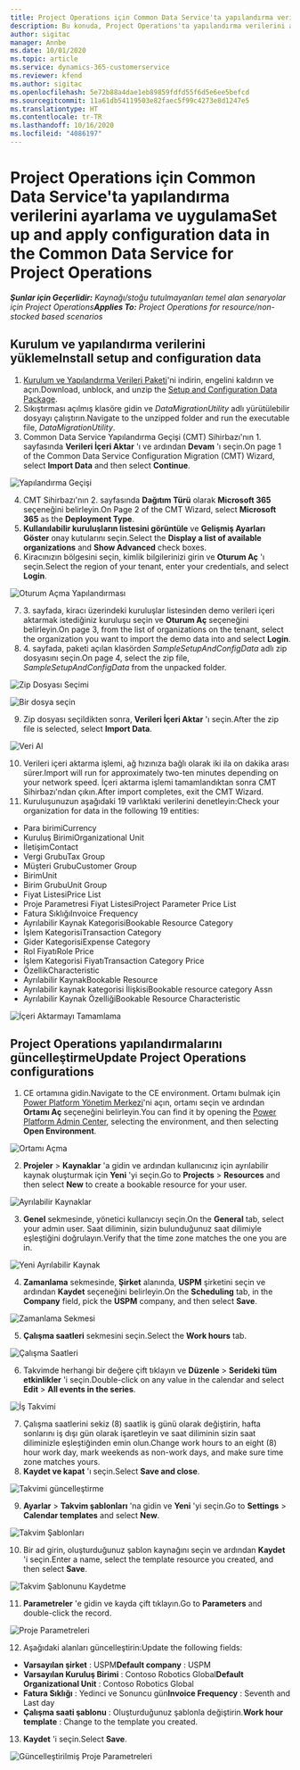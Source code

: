 ```yaml
---
title: Project Operations için Common Data Service'ta yapılandırma verilerini ayarlama ve uygulama
description: Bu konuda, Project Operations'ta yapılandırma verilerini ayarlama ve uygulama hakkında bilgiler sağlanmaktadır.
author: sigitac
manager: Annbe
ms.date: 10/01/2020
ms.topic: article
ms.service: dynamics-365-customerservice
ms.reviewer: kfend
ms.author: sigitac
ms.openlocfilehash: 5e72b88a4dae1eb89859fdfd55f6d5e6ee5befcd
ms.sourcegitcommit: 11a61db54119503e82faec5f99c4273e8d1247e5
ms.translationtype: HT
ms.contentlocale: tr-TR
ms.lasthandoff: 10/16/2020
ms.locfileid: "4086197"
---
```

# <a name="set-up-and-apply-configuration-data-in-the-common-data-service-for-project-operations"></a><span data-ttu-id="04bd6-103">Project Operations için Common Data Service'ta yapılandırma verilerini ayarlama ve uygulama</span><span class="sxs-lookup"><span data-stu-id="04bd6-103">Set up and apply configuration data in the Common Data Service for Project Operations</span></span>

<span data-ttu-id="04bd6-104">_**Şunlar için Geçerlidir:** Kaynağı/stoğu tutulmayanları temel alan senaryolar için Project Operations_</span><span class="sxs-lookup"><span data-stu-id="04bd6-104">_**Applies To:** Project Operations for resource/non-stocked based scenarios_</span></span>

## <a name="install-setup-and-configuration-data"></a><span data-ttu-id="04bd6-105">Kurulum ve yapılandırma verilerini yükleme</span><span class="sxs-lookup"><span data-stu-id="04bd6-105">Install setup and configuration data</span></span>

1. <span data-ttu-id="04bd6-106">[Kurulum ve Yapılandırma Verileri Paketi](https://download.microsoft.com/download/1/3/4/1349369c-6209-42b7-b3b4-5be0e67cacd8/ProjOpsSampleSetupData-%20Integrated%20UR1.zip)'ni indirin, engelini kaldırın ve açın.</span><span class="sxs-lookup"><span data-stu-id="04bd6-106">Download, unblock, and unzip the [Setup and Configuration Data Package](https://download.microsoft.com/download/1/3/4/1349369c-6209-42b7-b3b4-5be0e67cacd8/ProjOpsSampleSetupData-%20Integrated%20UR1.zip).</span></span>
2. <span data-ttu-id="04bd6-107">Sıkıştırması açılmış klasöre gidin ve *DataMigrationUtility* adlı yürütülebilir dosyayı çalıştırın.</span><span class="sxs-lookup"><span data-stu-id="04bd6-107">Navigate to the unzipped folder and run the executable file, *DataMigrationUtility*.</span></span>
3. <span data-ttu-id="04bd6-108">Common Data Service Yapılandırma Geçişi (CMT) Sihirbazı'nın 1. sayfasında **Verileri İçeri Aktar** 'ı ve ardından **Devam** 'ı seçin.</span><span class="sxs-lookup"><span data-stu-id="04bd6-108">On page 1 of the Common Data Service Configuration Migration (CMT) Wizard, select **Import Data** and then select **Continue**.</span></span>

![Yapılandırma Geçişi](./media/1ConfigurationMigration.png)

4. <span data-ttu-id="04bd6-110">CMT Sihirbazı'nın 2. sayfasında **Dağıtım Türü** olarak **Microsoft 365** seçeneğini belirleyin.</span><span class="sxs-lookup"><span data-stu-id="04bd6-110">On Page 2 of the CMT Wizard, select **Microsoft 365** as the **Deployment Type**.</span></span>
5. <span data-ttu-id="04bd6-111">**Kullanılabilir kuruluşların listesini görüntüle** ve **Gelişmiş Ayarları Göster** onay kutularını seçin.</span><span class="sxs-lookup"><span data-stu-id="04bd6-111">Select the **Display a list of available organizations** and **Show Advanced** check boxes.</span></span>
6. <span data-ttu-id="04bd6-112">Kiracınızın bölgesini seçin, kimlik bilgilerinizi girin ve **Oturum Aç** 'ı seçin.</span><span class="sxs-lookup"><span data-stu-id="04bd6-112">Select the region of your tenant, enter your credentials, and select **Login**.</span></span>

![Oturum Açma Yapılandırması](./media/2ConfigurationSignin.png)

7. <span data-ttu-id="04bd6-114">3. sayfada, kiracı üzerindeki kuruluşlar listesinden demo verileri içeri aktarmak istediğiniz kuruluşu seçin ve **Oturum Aç** seçeneğini belirleyin.</span><span class="sxs-lookup"><span data-stu-id="04bd6-114">On page 3, from the list of organizations on the tenant, select the organization you want to import the demo data into and select **Login**.</span></span>
8. <span data-ttu-id="04bd6-115">4. sayfada, paketi açılan klasörden *SampleSetupAndConfigData* adlı zip dosyasını seçin.</span><span class="sxs-lookup"><span data-stu-id="04bd6-115">On page 4, select the zip file, *SampleSetupAndConfigData* from the unpacked folder.</span></span>

![Zip Dosyası Seçimi](./media/3ZipFile.png)

![Bir dosya seçin](./media/4SelectAFile.png)

9. <span data-ttu-id="04bd6-118">Zip dosyası seçildikten sonra, **Verileri İçeri Aktar** 'ı seçin.</span><span class="sxs-lookup"><span data-stu-id="04bd6-118">After the zip file is selected, select **Import Data**.</span></span>

![Veri Al](./media/5ImportData.png)

10. <span data-ttu-id="04bd6-120">Verileri içeri aktarma işlemi, ağ hızınıza bağlı olarak iki ila on dakika arası sürer.</span><span class="sxs-lookup"><span data-stu-id="04bd6-120">Import will run for approximately two-ten minutes depending on your network speed.</span></span> <span data-ttu-id="04bd6-121">İçeri aktarma işlemi tamamlandıktan sonra CMT Sihirbazı'ndan çıkın.</span><span class="sxs-lookup"><span data-stu-id="04bd6-121">After import completes, exit the CMT Wizard.</span></span> 
11. <span data-ttu-id="04bd6-122">Kuruluşunuzun aşağıdaki 19 varlıktaki verilerini denetleyin:</span><span class="sxs-lookup"><span data-stu-id="04bd6-122">Check your organization for data in the following 19 entities:</span></span>

  - <span data-ttu-id="04bd6-123">Para birimi</span><span class="sxs-lookup"><span data-stu-id="04bd6-123">Currency</span></span>
  - <span data-ttu-id="04bd6-124">Kuruluş Birimi</span><span class="sxs-lookup"><span data-stu-id="04bd6-124">Organizational Unit</span></span>
  - <span data-ttu-id="04bd6-125">İletişim</span><span class="sxs-lookup"><span data-stu-id="04bd6-125">Contact</span></span>
  - <span data-ttu-id="04bd6-126">Vergi Grubu</span><span class="sxs-lookup"><span data-stu-id="04bd6-126">Tax Group</span></span>
  - <span data-ttu-id="04bd6-127">Müşteri Grubu</span><span class="sxs-lookup"><span data-stu-id="04bd6-127">Customer Group</span></span>
  - <span data-ttu-id="04bd6-128">Birim</span><span class="sxs-lookup"><span data-stu-id="04bd6-128">Unit</span></span>
  - <span data-ttu-id="04bd6-129">Birim Grubu</span><span class="sxs-lookup"><span data-stu-id="04bd6-129">Unit Group</span></span>
  - <span data-ttu-id="04bd6-130">Fiyat Listesi</span><span class="sxs-lookup"><span data-stu-id="04bd6-130">Price List</span></span>
  - <span data-ttu-id="04bd6-131">Proje Parametresi Fiyat Listesi</span><span class="sxs-lookup"><span data-stu-id="04bd6-131">Project Parameter Price List</span></span>
  - <span data-ttu-id="04bd6-132">Fatura Sıklığı</span><span class="sxs-lookup"><span data-stu-id="04bd6-132">Invoice Frequency</span></span>
  - <span data-ttu-id="04bd6-133">Ayrılabilir Kaynak Kategorisi</span><span class="sxs-lookup"><span data-stu-id="04bd6-133">Bookable Resource Category</span></span>
  - <span data-ttu-id="04bd6-134">İşlem Kategorisi</span><span class="sxs-lookup"><span data-stu-id="04bd6-134">Transaction Category</span></span>
  - <span data-ttu-id="04bd6-135">Gider Kategorisi</span><span class="sxs-lookup"><span data-stu-id="04bd6-135">Expense Category</span></span>
  - <span data-ttu-id="04bd6-136">Rol Fiyatı</span><span class="sxs-lookup"><span data-stu-id="04bd6-136">Role Price</span></span>
  - <span data-ttu-id="04bd6-137">İşlem Kategorisi Fiyatı</span><span class="sxs-lookup"><span data-stu-id="04bd6-137">Transaction Category Price</span></span>
  - <span data-ttu-id="04bd6-138">Özellik</span><span class="sxs-lookup"><span data-stu-id="04bd6-138">Characteristic</span></span>
  - <span data-ttu-id="04bd6-139">Ayrılabilir Kaynak</span><span class="sxs-lookup"><span data-stu-id="04bd6-139">Bookable Resource</span></span>
  - <span data-ttu-id="04bd6-140">Ayrılabilir kaynak kategorisi İlişkisi</span><span class="sxs-lookup"><span data-stu-id="04bd6-140">Bookable resource category Assn</span></span>
  - <span data-ttu-id="04bd6-141">Ayrılabilir Kaynak Özelliği</span><span class="sxs-lookup"><span data-stu-id="04bd6-141">Bookable Resource Characteristic</span></span>

![İçeri Aktarmayı Tamamlama](./media/6CompleteImport.png)

## <a name="update-project-operations-configurations"></a><span data-ttu-id="04bd6-143">Project Operations yapılandırmalarını güncelleştirme</span><span class="sxs-lookup"><span data-stu-id="04bd6-143">Update Project Operations configurations</span></span>

1. <span data-ttu-id="04bd6-144">CE ortamına gidin.</span><span class="sxs-lookup"><span data-stu-id="04bd6-144">Navigate to the CE environment.</span></span> <span data-ttu-id="04bd6-145">Ortamı bulmak için [Power Platform Yönetim Merkezi](https://admin.powerplatform.microsoft.com/environments)'ni açın, ortamı seçin ve ardından **Ortamı Aç** seçeneğini belirleyin.</span><span class="sxs-lookup"><span data-stu-id="04bd6-145">You can find it by opening the [Power Platform Admin Center](https://admin.powerplatform.microsoft.com/environments), selecting the environment, and then selecting **Open Environment**.</span></span> 

![Ortamı Açma](./media/7OpenEnvironment.png)

2. <span data-ttu-id="04bd6-147">**Projeler** > **Kaynaklar** 'a gidin ve ardından kullanıcınız için ayrılabilir kaynak oluşturmak için **Yeni** 'yi seçin.</span><span class="sxs-lookup"><span data-stu-id="04bd6-147">Go to **Projects** > **Resources** and then select **New** to create a bookable resource for your user.</span></span>

![Ayrılabilir Kaynaklar](./media/8BookableResources.png)

3. <span data-ttu-id="04bd6-149">**Genel** sekmesinde, yönetici kullanıcıyı seçin.</span><span class="sxs-lookup"><span data-stu-id="04bd6-149">On the **General** tab, select your admin user.</span></span> <span data-ttu-id="04bd6-150">Saat diliminin, sizin bulunduğunuz saat dilimiyle eşleştiğini doğrulayın.</span><span class="sxs-lookup"><span data-stu-id="04bd6-150">Verify that the time zone matches the one you are in.</span></span> 

![Yeni Ayrılabilir Kaynak](./media/9NewBookableResource.png)

4. <span data-ttu-id="04bd6-152">**Zamanlama** sekmesinde, **Şirket** alanında, **USPM** şirketini seçin ve ardından **Kaydet** seçeneğini belirleyin.</span><span class="sxs-lookup"><span data-stu-id="04bd6-152">On the **Scheduling** tab, in the **Company** field, pick the **USPM** company, and then select **Save**.</span></span> 

![Zamanlama Sekmesi](./media/10SchedulingTab.png)

5. <span data-ttu-id="04bd6-154">**Çalışma saatleri** sekmesini seçin.</span><span class="sxs-lookup"><span data-stu-id="04bd6-154">Select the **Work hours** tab.</span></span>  

![Çalışma Saatleri](./media/11WorkHours.png)

6. <span data-ttu-id="04bd6-156">Takvimde herhangi bir değere çift tıklayın ve **Düzenle** > **Serideki tüm etkinlikler** 'i seçin.</span><span class="sxs-lookup"><span data-stu-id="04bd6-156">Double-click on any value in the calendar and select **Edit** > **All events in the series**.</span></span> 

![İş Takvimi](./media/12WorkCalendar.png)

7. <span data-ttu-id="04bd6-158">Çalışma saatlerini sekiz (8) saatlik iş günü olarak değiştirin, hafta sonlarını iş dışı gün olarak işaretleyin ve saat diliminin sizin saat diliminizle eşleştiğinden emin olun.</span><span class="sxs-lookup"><span data-stu-id="04bd6-158">Change work hours to an eight (8) hour work day, mark weekends as non-work days, and make sure time zone matches yours.</span></span> 
8. <span data-ttu-id="04bd6-159">**Kaydet ve kapat** 'ı seçin.</span><span class="sxs-lookup"><span data-stu-id="04bd6-159">Select **Save and close**.</span></span>

![Takvimi güncelleştirme](./media/13UpdateCalendar.png)

9. <span data-ttu-id="04bd6-161">**Ayarlar** > **Takvim şablonları** 'na gidin ve **Yeni** 'yi seçin.</span><span class="sxs-lookup"><span data-stu-id="04bd6-161">Go to **Settings** > **Calendar templates** and select **New**.</span></span>
 
 ![Takvim Şablonları](./media/14CalendarTemplates.png)
 
 10. <span data-ttu-id="04bd6-163">Bir ad girin, oluşturduğunuz şablon kaynağını seçin ve ardından **Kaydet** 'i seçin.</span><span class="sxs-lookup"><span data-stu-id="04bd6-163">Enter a name, select the template resource you created, and then select **Save**.</span></span> 
 
 ![Takvim Şablonunu Kaydetme](./media/15SaveCalendarTemplate.png)
 
 11. <span data-ttu-id="04bd6-165">**Parametreler** 'e gidin ve kayda çift tıklayın.</span><span class="sxs-lookup"><span data-stu-id="04bd6-165">Go to **Parameters** and double-click the record.</span></span> 
 
 ![Proje Parametreleri](./media/16ProjectParameters.png)
 
12. <span data-ttu-id="04bd6-167">Aşağıdaki alanları güncelleştirin:</span><span class="sxs-lookup"><span data-stu-id="04bd6-167">Update the following fields:</span></span>

 - <span data-ttu-id="04bd6-168">**Varsayılan şirket** : USPM</span><span class="sxs-lookup"><span data-stu-id="04bd6-168">**Default company** : USPM</span></span>
 - <span data-ttu-id="04bd6-169">**Varsayılan Kuruluş Birimi** : Contoso Robotics Global</span><span class="sxs-lookup"><span data-stu-id="04bd6-169">**Default Organizational Unit** : Contoso Robotics Global</span></span>
 - <span data-ttu-id="04bd6-170">**Fatura Sıklığı** : Yedinci ve Sonuncu gün</span><span class="sxs-lookup"><span data-stu-id="04bd6-170">**Invoice Frequency** : Seventh and Last day</span></span>
 - <span data-ttu-id="04bd6-171">**Çalışma saati şablonu** : Oluşturduğunuz şablonla değiştirin.</span><span class="sxs-lookup"><span data-stu-id="04bd6-171">**Work hour template** : Change to the template you created.</span></span>

13. <span data-ttu-id="04bd6-172">**Kaydet** 'i seçin.</span><span class="sxs-lookup"><span data-stu-id="04bd6-172">Select **Save**.</span></span> 

![Güncelleştirilmiş Proje Parametreleri](./media/17UpdatedProjectParameters.png)
